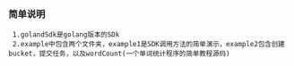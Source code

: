   ### 简单说明 
  ```                                                                                           
   1.golandSdk是golang版本的SDk 
   2.example中包含两个文件夹，example1是SDK调用方法的简单演示，example2包含创建bucket，提交任务，以及wordCount(一个单词统计程序的简单教程源码)
  ```
